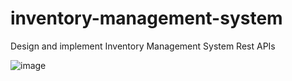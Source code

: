 # inventory-management-system
Design and implement Inventory Management System Rest APIs

![image](https://github.com/afefa-karakra/inventory-management-system/assets/121513237/05fa5d68-f6d2-4783-b685-f9939a94ba34)

